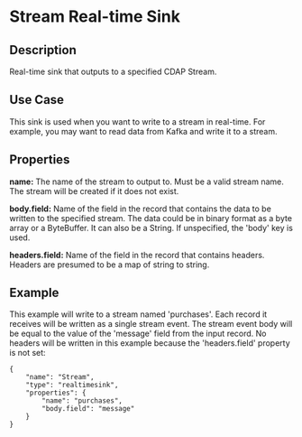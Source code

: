 # Stream Real-time Sink


Description
-----------
Real-time sink that outputs to a specified CDAP Stream.


Use Case
--------
This sink is used when you want to write to a stream in real-time. For example, you
may want to read data from Kafka and write it to a stream.


Properties
----------
**name:** The name of the stream to output to. Must be a valid stream name. The stream
will be created if it does not exist.

**body.field:** Name of the field in the record that contains the data to be written to
the specified stream. The data could be in binary format as a byte array or a ByteBuffer.
It can also be a String. If unspecified, the 'body' key is used.

**headers.field:** Name of the field in the record that contains headers. Headers are
presumed to be a map of string to string.


Example
-------
This example will write to a stream named 'purchases'. Each record it receives will be written
as a single stream event. The stream event body will be equal to the value of the 'message' field
from the input record. No headers will be written in this example because the 'headers.field'
property is not set:

    {
        "name": "Stream",
        "type": "realtimesink",
        "properties": {
            "name": "purchases",
            "body.field": "message"
        }
    }
